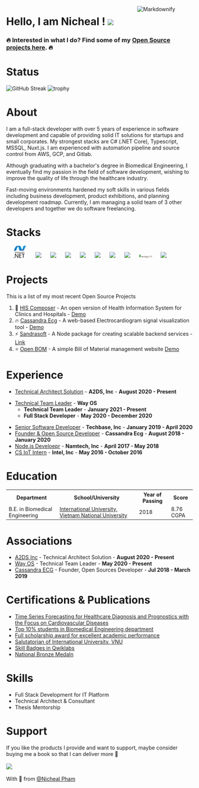 <a href="https://ecg.gramme.io/" rel="nofollow"><img align="right" src="https://camo.githubusercontent.com/9b8b9f13ca703eb2c065225683524b2e78a8e4b215715e85b7d3eda7464d2ced/68747470733a2f2f6e69636865616c7068616d2e6769746875622e696f2f43617373616e6472612d70726f6a6563742f7075626c69632f696d616765732f737461727475702e706e67" alt="Markdownify" width="150" data-canonical-src="https://nichealpham.github.io/Cassandra-project/public/images/startup.png"></a>

# Hello, I am Nicheal ! <img src="https://raw.githubusercontent.com/MartinHeinz/MartinHeinz/master/wave.gif" height="21">



<h3>🔥 Interested in what I do? Find some of my <a href="#projects">Open Source projects here</a>. 🔥</h3>

# Status
![GitHub Streak](https://github-readme-streak-stats.herokuapp.com/?user=nichealpham&theme=algolia) ![trophy](https://github-profile-trophy.vercel.app/?username=nichealpham&title=Commit,Stars,Repositories,PullRequest,Followers&theme=darkhub)

# About

I am a full-stack developer with over 5 years of experience in software development and capable of providing solid IT solutions for startups and small corporates. My strongest stacks are C# (.NET Core), Typescript, MSSQL, Nuxt.js. I am experienced with automation pipeline and source control from AWS, GCP, and Gitlab.

Although graduating with a bachelor's degree in Biomedical Engineering, I eventually find my passion in the field of software development, wishing to improve the quality of life through the healthcare industry.

Fast-moving environments hardened my soft skills in various fields including business development, product exhibitions, and planning development roadmap. Currently, I am managing a solid team of 3 other developers and together we do software freelancing.

# Stacks
<div align="left">
  <img width="35" style="margin-left:20px" src="https://raw.githubusercontent.com/gilbarbara/logos/master/logos/dotnet.svg"/> 
  <img width="35" style="margin-left:20px" src="https://raw.githubusercontent.com/gilbarbara/logos/master/logos/typescript-icon.svg"/> 
  <img width="35" style="margin-left:20px" src="https://raw.githubusercontent.com/gilbarbara/logos/master/logos/vue.svg"/> 
  <img width="35" style="margin-left:20px" src="https://raw.githubusercontent.com/gilbarbara/logos/master/logos/bootstrap.svg"/> 
  <img width="35" style="margin-left:20px" src="https://raw.githubusercontent.com/gilbarbara/logos/master/logos/eslint.svg"/> 
  <img width="35" style="margin-left:20px" src="https://raw.githubusercontent.com/gilbarbara/logos/master/logos/jasmine.svg"/> 
  <img width="35" style="margin-left:20px" src="https://raw.githubusercontent.com/gilbarbara/logos/master/logos/javascript.svg"/> 
  <img width="35" style="margin-left:20px" src="https://raw.githubusercontent.com/gilbarbara/logos/master/logos/mysql.svg"/> 
  <img width="35" style="margin-left:20px" src="https://raw.githubusercontent.com/gilbarbara/logos/master/logos/mongodb.svg"/> 
  <img width="35" style="margin-left:20px" src="https://raw.githubusercontent.com/gilbarbara/logos/master/logos/redis.svg"/> 
  
</div>

# Projects

This is a list of my most recent Open Source Projects

1. 🌈 [HIS Composer](https://github.com/nichealpham/his-composer) - An open version of Health Information System for Clinics and Hospitals - [Demo](http://118.69.43.145:1012/index)
2. 🔥 [Cassandra Ecg](https://github.com/nichealpham/cassandra-demo-app) - A web-based Electrocardiogram signal visualization tool - [Demo](https://ecg.gramme.io/#/)
3. ⚡️ [Sandrasoft](https://www.npmjs.com/package/sandrasoft) - A Node package for creating scalable backend services - [Link](https://www.npmjs.com/package/sandrasoft)
4. ⭐ [Open BOM](https://nichealpham.github.io/Open-Source-Projects/Bill-of-materials/#/) - A simple Bill of Material management website [Demo](https://nichealpham.github.io/Open-Source-Projects/Bill-of-materials/#/)

<!-- ![ViewCount](https://views.whatilearened.today/views/github/nichealpham/views.svg) -->

# Experience

- [Technical Architect Solution](https://a2ds.io/) - <b>A2DS, Inc</b> - <b> August 2020 - Present</b>
<ul>
  <li>
    <a href="http://hale-ai.com/">Technical Team Leader</a> - <b>Way OS</b>
    <ul>
      <li>
        <b>Technical Team Leader</b> - <b>January 2021 - Present</b>
      </li>
      <li>
        <b>Full Stack Developer</b> - <b>May 2020 - December 2020</b>
      </li>
    </ul>
  </li>
</ul>

- [Senior Software Developer](https://www.techbasevn.com/) - <b>Techbase, Inc</b> - <b> January 2019 - April 2020</b>
- [Founder & Open Source Developer](https://ecg.gramme.io/) - <b>Cassandra Ecg</b> - <b> August 2018 - January 2020</b>
- [Node.js Develoepr](https://ecg.gramme.io/) - <b>Namtech, Inc</b> - <b> April 2017 - May 2018</b>
- [CS IoT Intern](https://www.intel.vn/content/www/vn/vi/homepage.html) - <b>Intel, Inc</b> - <b> May 2016 - October 2016</b>

# Education

<table>
  <tr>
    <th>Department</th>
    <th>School/University</th>
    <th>Year of Passing</th>
    <th>Score</th>
  </tr>
  <tr>
    <td>B.E. in Biomedical Engineering</td>
    <td><a href="https://hcmiu.edu.vn/">International University, Vietnam National University</a></td>
    <td>2018</td>
    <td>8.76 CGPA</td>
  </tr>
 </table>
    


# Associations

- [A2DS Inc](https://a2ds.io) - Technical Architect Solution - <b>August 2020 - Present</b>
- [Way OS](https://way.vn) - Technical Team Leader - <b>May 2020 - Present</b>
- [Cassandra ECG](https://ecg.gramme.io/) - Founder, Open Sources Developer - <b>Jul 2018 - March 2019</b>

# Certifications & Publications

- [Time Series Forecasting for Healthcare Diagnosis and Prognostics with the Focus on Cardiovascular Diseases](https://www.researchgate.net/publication/320002542_Time_Series_Forecasting_for_Healthcare_Diagnosis_and_Prognostics_with_the_Focus_on_Cardiovascular_Diseases)
- [Top 10% students in Biomedical Engineering department](https://www.linkedin.com/in/nichealpham/)
- [Full scholarship award for excellent academic performance](https://www.linkedin.com/in/nichealpham/)
- [Salutatorian of International University, VNU](https://www.linkedin.com/in/nichealpham/)
- [Skill Badges in Qwiklabs](https://www.linkedin.com/in/nichealpham/)
- [National Bronze Medaln](https://www.linkedin.com/in/nichealpham/)

# Skills

- Full Stack Development for IT Platform
- Technical Architect & Consultant
- Thesis Mentorship

# Support

If you like the products I provide and want to support, maybe consider buying me a book so that I can deliver more 🙌
<br><br>
<a href="https://www.patreon.com/gramme"><img height="40" src="https://img.buymeacoffee.com/button-api/?text=Buy me a book&emoji=📖&slug=anirudhbelwadi&button_colour=FFDD00&font_colour=000000&font_family=Arial&outline_colour=000000&coffee_colour=ffffff"></a>

With 💙 from [@Nicheal Pham](https://github.com/nichealpham)
